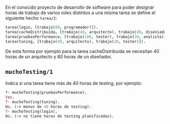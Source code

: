 ﻿En el conocido proyecto de desarrollo de software para poder designar horas de trabajo de varios roles distintos a una misma tarea se define el siguiente hecho `tarea/2`:

```prolog
tarea(login, [trabajo(80, programador)]).
tarea(cacheDistribuida, [trabajo(40, arquitecto), trabajo(80, diseniador)]).
tarea(pruebasPerformance, [trabajo(100, tester), trabajo(20, analista)]).
tarea(tuning, [trabajo(40, arquitecto), trabajo(20, tester)]).
```

De esta forma por ejemplo para la tarea cacheDistribuida se necesitan 40 horas de un arquitecto y 80 horas de un diseñador.

## `muchoTesting/1`

Indica si una tarea tiene más de 40 horas de testing, por ejemplo:

```prolog
?- muchoTesting(pruebasPerformance).
Yes.
?- muchoTesting(tuning).
No. (-> menos de 40 horas de testing).
?- muchoTesting(login).
No. (-> no tiene horas de testing planificadas). 
```